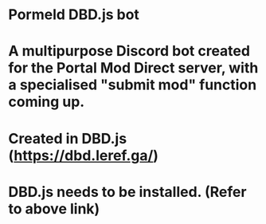 # Pormeld DBD.js bot
# A multipurpose Discord bot created for the Portal Mod Direct server, with a specialised "submit mod" function coming up.
# Created in DBD.js (https://dbd.leref.ga/)
# DBD.js **needs** to be installed. (Refer to above link)

